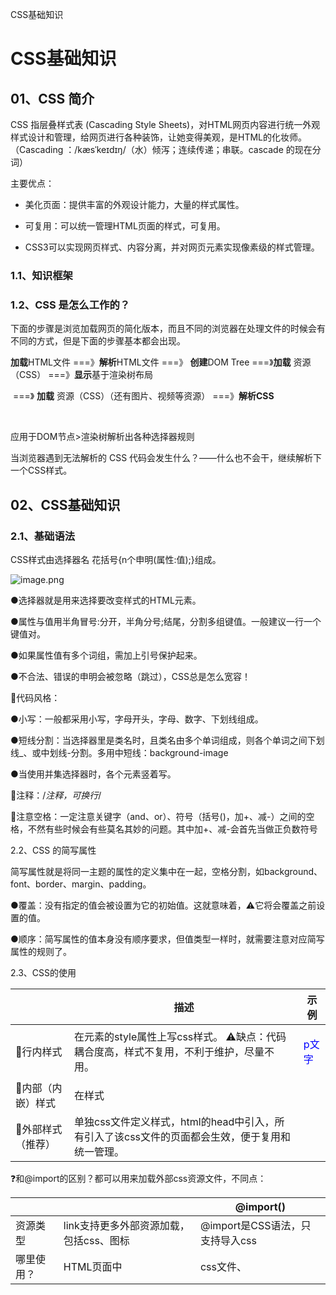 CSS基础知识







# CSS基础知识



## 01、CSS 简介 

CSS 指层叠样式表 (Cascading Style Sheets)，对HTML网页内容进行统一外观样式设计和管理，给网页进行各种装饰，让她变得美观，是HTML的化妆师。（Cascading ：/kæsˈkeɪdɪŋ/（水）倾泻；连续传递；串联。cascade 的现在分词）

主要优点：

- 美化页面：提供丰富的外观设计能力，大量的样式属性。

- 可复用：可以统一管理HTML页面的样式，可复用。

- CSS3可以实现网页样式、内容分离，并对网页元素实现像素级的样式管理。

### 1.1、知识框架 



### 1.2、CSS 是怎么工作的？ 

下面的步骤是浏览加载网页的简化版本，而且不同的浏览器在处理文件的时候会有不同的方式，但是下面的步骤基本都会出现。

 **加载**HTML文件  ===》**解析**HTML文件  ===》 **创建**DOM Tree  ===》**加载**  资源（CSS）  ===》**显示**基于渲染树布局

​                                                                   ===》 **加载**  资源（CSS）（还有图片、视频等资源） ===》**解析CSS**

​                                       

应用于DOM节点>渲染树解析出各种选择器规则

当浏览器遇到无法解析的 CSS 代码会发生什么？——什么也不会干，继续解析下一个CSS样式。

## 02、CSS基础知识 

###  2.1、基础语法 

CSS样式由选择器名 花括号{n个申明(属性:值);}组成。

![image.png]()



●选择器就是用来选择要改变样式的HTML元素。

●属性与值用半角冒号:分开，半角分号;结尾，分割多组键值。一般建议一行一个键值对。

●如果属性值有多个词组，需加上引号保护起来。

●不合法、错误的申明会被忽略（跳过），CSS总是怎么宽容！

🔸代码风格：

●小写：一般都采用小写，字母开头，字母、数字、下划线组成。

●短线分割：当选择器里是类名时，且类名由多个单词组成，则各个单词之间下划线_、或中划线-分割。多用中短线：background-image

●当使用并集选择器时，各个元素竖着写。

🔸注释：/*注释，可换行*/

📢注意空格：一定注意关键字（and、or）、符号（括号()，加+、减-）之间的空格，不然有些时候会有些莫名其妙的问题。其中加+、减-会首先当做正负数符号

 2.2、CSS 的简写属性 

简写属性就是将同一主题的属性的定义集中在一起，空格分割，如background、font、border、margin、padding。

●覆盖：没有指定的值会被设置为它的初始值。这就意味着，⚠️它将会覆盖之前设置的值。

●顺序：简写属性的值本身没有顺序要求，但值类型一样时，就需要注意对应简写属性的规则了。

 2.3、CSS的使用 

|                   | 描述                                                         | 示例                                         |
| ----------------- | ------------------------------------------------------------ | -------------------------------------------- |
| 🔸行内样式         | 在元素的style属性上写css样式。 ⚠️缺点：代码耦合度高，样式不复用，不利于维护，尽量不用。 | <p style="color: blue;">p文字</p>            |
| 🔸内部（内嵌）样式 | 在样式<style>标签中定义css样式，只在当前页面内有效。 ⚠️缺点：多个页面之间无法复用。 | <style> p{color: blue;} </style>             |
| 🔸外部样式（推荐） | 单独css文件定义样式，html的head中<link>引入，所有引入了该css文件的页面都会生效，便于复用和统一管理。 | <link rel="stylesheet" href="css文件路径" /> |

❓<link>和@import的区别？都可以用来加载外部css资源文件，不同点：

|            | <link>                                  | @import()                              |
| ---------- | --------------------------------------- | -------------------------------------- |
| 资源类型   | link支持更多外部资源加载，包括css、图标 | @import是CSS语法，只支持导入css        |
| 哪里使用？ | HTML页面中                              | css文件、<style>标签里，必须是第一句   |
| 加载优先级 | 与HTML页面一同加载                      | 要等网页加载完成后才进行加载           |
| 兼容性问题 | 良好                                    | @import是CSS2.1版本的，不兼容 ie5 以下 |
| 扩展性     | <link>支持javascript去控制其属性        | @import不支持JS操作，支持媒体查询      |

 2.4、层叠、优先级和继承 

🔶层叠：

一个元素可应用多个样式选择器，当多条样式规则应用到同一个元素时，存在样式冲突，就出现了层叠，那到底该用谁的呢？

●同级别（同选择器）的样式规则：后面的样式规则会覆盖前面的，或者也可以理解谁离元素最近就用谁，和选择器顺序无关，如<p class="d1 d2">中d1、d2的顺序无关。

●谁大就用谁：其他情况就是用优先级权重来计算，谁的优先级更高（值更大）就用谁！

🔶优先级：

选择器优先级：样式的目标越具体优先级越高：行内样式优先级（1000 ）> id（100）> class（10）>标签（1）>通用（0）。括号内是权重值，用来决策优先级。

!important：一个特殊的 CSS语法，恐怖如斯10000优先级， 可以用来覆盖所有上面所有优先级和层叠，使用小心（尽量不用）！

🔶继承：

继承也需要在上下文中去理解 —— 一些设置在父元素上的 css 属性是可以被子元素继承的。如一些布局类的（高宽、边距、边框）是默认不继承的，可以显示设置继承。一些文本类的（字体、文本样式、字体颜色）大多支持隐式继承（默认从父元素继承）。

CSS提供了五个特殊的通用属性值用来显示控制继承，每个 css 属性都可使用这些值。

| 属性         | 描述                                                         |
| ------------ | ------------------------------------------------------------ |
| inherit      | 继承父类属性（/ɪnˈherɪt/），就是 "开启继承"，使子元素属性和父元素相同 |
| initial      | 恢复初始值（ /ɪˈnɪʃl/最初的），设置属性值和浏览器默认样式相同，如果浏览器默认样式中未设置且该属性是自然继承的，那么会设置为 inherit 。 |
| unset        | 自然值，将属性重置为自然值，也就是如果属性是自然继承那么就是 inherit，否则和 initial 一样 |
| revert       | 恢复，将应用于选定元素的属性值重置为浏览器的默认样式，而不是应用于该属性的默认值。在许多情况下，此值的作用类似于 unset。 |
| revert-layer | 重置上一层，将应用于选定元素的属性值重置为在上一个层叠层中建立的值。 |

 2.5、@规则 

@符号开头的特殊语法规则。

| @规则                                                        | 描述                                                         | 示例/备注                                                    |
| ------------------------------------------------------------ | ------------------------------------------------------------ | ------------------------------------------------------------ |
| [@charset](https://developer.mozilla.org/zh-CN/docs/Web/CSS/@charset) | 定义样式表的字符集，必须是样式表中的第一个元素               | @charset "UTF-8";不支持HTML中使用                            |
| [@import](https://developer.mozilla.org/zh-CN/docs/Web/CSS/@import) | 引入一个外部样式表，必须先于所有其他类型的规则，@charset 除外。支持媒体查询。 | @import url("fineprint.css") @import url list-of-media-queries; |
| [@namespace](https://developer.mozilla.org/zh-CN/docs/Web/CSS/@namespace) | 用来定义使用在 CSS 样式表中的 XML 命名空间的 @规则           |                                                              |
| [@media](https://developer.mozilla.org/zh-CN/docs/Web/CSS/@media) | 定义媒介查询规则，用于响应式样式设计                         | @media screen and (min-width: 900px){}                       |
| [@page](https://developer.mozilla.org/zh-CN/docs/Web/CSS/@page) | @page 规则用于在打印文档时修改某些 CSS 属性                  |                                                              |
| [@supports](https://developer.mozilla.org/zh-CN/docs/Web/CSS/@supports) IE🚫 | 特性查询，判断当前浏览器环境是否支持某些特性，js中可通过 CSSSupportsRule 来访问 @supports | 支持not、and、or嵌套多个表达式                               |
| [@font-face](https://developer.mozilla.org/zh-CN/docs/Web/CSS/@font-face) | 定义下载的外部的网络字体                                     | @font-face {font-family:"fname";src: url()}                  |
| [@keyframes](https://developer.mozilla.org/zh-CN/docs/Web/CSS/@keyframes) | CSS 动画的关键帧                                             |                                                              |

 03、值与单位 

 3.1、尺寸单位（长度/大小） 

🔸绝对长度：

●cm：厘米

●px：像素

🔸相对长度：

●em，相对于父元素字体或自身字体的大小（倍数）。

●rem，相对于根元素<html>字体大小（倍数）。如果用em、rem作为单位，建议根元素设置10px，便于计算。

●vh/vw：视窗（浏览器可视窗口）高度、宽度的1%，可以把一些东西做得随浏览器的视口改变大小。

🔸百分比：相对于其他值（大多是父元素）的比例。

●字体大小设置百分比，就是相当于父元素字体大小的比例。

●宽度百分比，父元素宽度比例。

 3.2、min/max-width尺寸边界 

设置元素高宽的边界。

| 属性                                                         | 描述                                                       |
| ------------------------------------------------------------ | ---------------------------------------------------------- |
| [min-height](https://developer.mozilla.org/zh-CN/docs/Web/CSS/min-height) | 设置元素的最小高度，默认auto，当大于height会覆盖height的值 |
| [max-height](https://developer.mozilla.org/zh-CN/docs/Web/CSS/max-height) | 设置元素的最大高度，当小于height会覆盖height的值           |
| [min-width](https://developer.mozilla.org/zh-CN/docs/Web/CSS/min-width) | 设置最小宽度，默认auto，如果大于width会覆盖width的值       |
| [max-width](https://developer.mozilla.org/zh-CN/docs/Web/CSS/max-width) | 设置最大宽度值，如果小于width会覆盖width的值               |

对于替换元素（图像和视频），他们有自己的大小，这会影响布局，可以通过设置max-width:100%来控制其大小范围。虽然设置width: 100%;也可以控制大小，但会拉伸图片。

 3.3、color颜色值 

RGB颜色是基于R（red）、G（green）、B（blue）三个颜色通道组合而成，每个颜色通道值0到255，16进制就是00到FF。

| 颜色值                        | 描述                                                         |
| ----------------------------- | ------------------------------------------------------------ |
| 颜色关键词：red               | 预定义的颜色值，如red、green、blue、transparent （透明色），[完整列表](https://developer.mozilla.org/en-US/docs/Web/CSS/color_value/color_keywords#list_of_all_color_keywords) |
| 16进制值RGB：#FF12AA          | #开头，6位16进制数值                                         |
| 16进制RGBA：#FF12AAFF         | #开头，8位16进制数值，多了透明度A（alpha 通道）              |
| RGB函数：rgb(2, 121, 139)     | rgb三个值作为参数（10进制，0-255）                           |
| 函数RGBA：rgba(2,121,139,0.3) | rgba4个值作为参数，最后一个参数透明度值是0到1的小数。        |
| 透明度属性：opacity           | 0到1的小数，在元素上设置对整个盒子生效                       |
| currentColor                  | css3关键字，当前元素的（或其最近父元素）继承的color值        |

 3.4、渐变色gradient 

渐变色gradient（/ˈɡreɪdiənt/ ）是一种特别的image数据类型，用于background-image、border-image的值，实现多种渐变颜色。可以设置多组值，逗号隔开，层叠渲染都会生效。

 🔸线性渐变linear-gradient() 

沿线性方向的颜色渐变：

[linear-gradient](https://developer.mozilla.org/zh-CN/docs/Web/CSS/gradient/linear-gradient) ( 方向/角度 , 颜色 位置% , 颜色 位置% , ... )

●方向/角度（angle），目的是确定线性渐变的方向，有两种设置方式：

○角度（angle，顺时针），沿指针方向渐变，单位deg（degree）。

○方向，关键字to+ 一个或多个位置（top、bottom、right、left），to right /*从左到右*/

●颜色值：颜色值color。

●插值位置：可以是%比例，和长度（px），基于方向的渐变插值位置。

![image.png]()



 🔸径向渐变radial-gradient() 

从中心往四周辐射扩散的颜色渐变，（radial /ˈreɪdiəl/辐射、径向）。

[radial-gradient](https://developer.mozilla.org/zh-CN/docs/Web/CSS/gradient/radial-gradient) (形状 | size  at 圆心位置 , 颜色 位置% , 颜色 位置% , ... )

●shape：径向渐变的图形形状，ellipse (默认)、circle （圆）

●at position：设置圆心位置（x、y坐标），可用x、坐标值，或方位两种方式：

○坐标定位（像素、百分比）：at 0 50%，at 10px 30px

○方位定位（top、bottom、right、left、center）：at left top

●size：渐变结束形状的大小，枚举值：closest-side、closest-corner、farthest-side、farthest-corner

![image.png]()



 🔸圆锥渐变conic-gradient() 

沿着圆的时钟方向进行旋转渐变（conic /ˈkɒnɪk/锥形）

[conic-gradient](https://developer.mozilla.org/zh-CN/docs/Web/CSS/gradient/conic-gradient) (开始角度/圆心位置 , 颜色 位置%|角度deg , 颜色 位置%|角度deg , ... )

●from angele：锥形渐变的开始角度，from 0deg

●at position：设置圆心位置（x、y坐标），可用x、坐标值，或方位两种方式：

○坐标定位（像素、百分比）：at 0 50%，at 10px 30px

○方位定位（top、bottom、right、left、center）：at left top

![image.png]()



» 锥形渐变实现的进度图效果：

![image.png]()



 🔸重复渐变repeating 

重复渐变就是执行多次渐变，以铺满整个区域，上面三种渐变都支持重复渐变模式。

repeating-上面的三种渐变

![image.png]()



 3.5、计算函数calc()函数 

[calc](https://developer.mozilla.org/zh-CN/docs/Web/CSS/calc)

 （计算表达式） 可动态的计算出一个数值，

IE9

。



●可用于长度、角度、时间、百分比、数字的计算。

●支持+加法、-减法、*乘法、/除法。注意运算符前后须有空格，否则可能会无法识别为一个有效的表达式，因为+-可能会被认为是正负数。

 3.6、CSS变量var(--) 

带有前缀

\--

的属性名，比如

--example--name

，表示的是带有值的自定义属性(

IE🚫

)，通过 

var()

函数在作用域范围内复用的。



●变量的作用域：取决于其申明的选择器。

 04、盒子模型 

 4.1、万物皆盒子 

在CSS眼中，万物皆盒子，每一个元素都是一个盒子，盒子有边框border，有内边距padding，有外边距margin，以及盒子内的内容区域content。HTML中的元素就是各种层叠的盒子，CSS的布局也是基于这些盒子。

![image.png]()



●∎content：盒子里的内容，这个区域也称为“content-box”。

●∎padding：盒子内边距，盒子内容到边框border的间距（上右下左，顺时针方向）。

●∎border：盒子边框，边框线包括多个样式属性：线粗细、线样式、颜色、圆角等。border包含的区域称为“border-box”。

●∎margin：盒子外边距，盒子和其他元素的间距（上右下左）。

| 属性            | 描述                                   | 值                                           |
| --------------- | -------------------------------------- | -------------------------------------------- |
| ∎border         | 边框样式（上右下左），可简写           | border:5px solid red;                        |
| border-width    | 设置四个边框的宽度                     | border-width: 5px 10px 1px medium            |
| border-style    | 设置 4 个边框线的样式                  | dotted点、 solid线、 double双线、 dashed虚线 |
| border-color    | 设置四条边框的颜色                     | border-color:red green blue pink;            |
| border-radius   | 设置四个 border-*-radius 圆角属性      | border-radius:15px 0;                        |
| border-collapse | 表格的边框的合并设置                   | collapse /kəˈlæps/                           |
| ∎padding        | 设置所有（上右下左）内边距属性         | 数值/百分比%：padding:10px 5px;              |
| ∎margin         | 设置所有（上右下左）外边距属性，可负数 | 数值/百分比%：margin:10px 5px 15px 20px;     |

border、padding、margin都有四个边（上右下左，顺时针方向：top、right、bottom、left），可以一起设置，也可以分别设置。在浏览器的调试模式下可以看到任何元素的盒子模型结构：

![image.png]()



⁉️注意：margin 不计入实际大小 —— 当然，它会影响盒子在页面所占空间，但是影响的是盒子外部空间。盒子的范围到边框border为止 —— 不会延伸到 margin。
⁉️外边距折叠 ：两个外边距上下相邻的元素，他们的外边距将合并为一个外边距（重叠在一起），即最大的那个外边距的大小，而不是二者的外边距之和。当然不是绝对的，参考[外边距重叠](https://developer.mozilla.org/zh-CN/docs/Web/CSS/CSS_Box_Model/Mastering_margin_collapsing)。

![image.png]()



用边框画三角形：四个边框可以分别设置样式，设置其他三个变为透明色，就可以画出一个三角形了。

![image.png]()



基于块级元素、内联元素的区别，盒子也分为两种：块级盒子 (block box) 和 内联盒子 (inline box)。

🔶块级盒子 (block box)：应用完整的盒子模型

●自动换行，宽度默认和父容器一样宽

●width、height有效，内边距、外边距、边框会将盒子周围的元素“推开”。

🔶内联盒子 (inline box)：部分盒子模型有效

●盒子不换行，width、height无效，基于元素内容自动适应。

●垂直方向的内边距、外边距、边框有效，但不会把其他inline盒子推开。

●水平方向的内边距、外边距、边框有效，会把其他inline盒子推开。

 4.2、box-sizing盒模型 

盒子模型 [box-sizing](https://developer.mozilla.org/zh-CN/docs/Web/CSS/box-sizing) 有两种模式：标准盒模型、代替（IE）盒模型，通过属性box-sizing设置（IE8支持，之前IE都只有代替盒模型）。

| box-sizing  | 描述                                                         | 备注           |
| ----------- | ------------------------------------------------------------ | -------------- |
| content-box | 标准盒子模型（默认值）： 元素width、height仅限Content内容，padding 和 border往外扩张。如果给元素设置 width 、height，实际设置的是 content box。  整个盒子的宽高需再加上padding 和 border，是不是很反人类？是就对了！ 切换标准盒模型：box-sizing: content-box | ![image.png]() |
| border-box  | 替代（IE）盒模型 元素width、height包含Content、padding、border，padding 和 border都向内挤压。 切换代替盒模型：box-sizing: border-box 有时候为了更精确的控制布局，会强制使用IE盒模型并初始内外边距为0： box-sizing: border-box; margin: 0px; padding: 0px; | ![image.png]() |

 4.3、min/max-content内容尺寸 

下面的

*-content

（

IE🚫

）“值”用来设置元素的宽度、高度，是基于盒子的内容来动态设置盒子尺寸。



| 尺寸值      | 描述                                                         |
| ----------- | ------------------------------------------------------------ |
| min-content | 最小内容尺寸，基于盒子内容content最小的尺寸                  |
| max-content | 最大内容尺寸，基于盒子内容content最大的尺寸                  |
| fit-content | 适应内容尺寸（/fɪt/适应，合适），会根据视口的大小自适应min-content、max-content |

![image.png]()



©️版权申明：版权所有@安木夕，本文内容仅供学习，欢迎指正、交流，转载请注明出处！[原文编辑地址-语雀](https://www.yuque.com/kanding/ktech/gmfugr)



4 人点赞

- ![lixin133](./CSS基础知识_files/original)
- ![曾平勇](./CSS基础知识_files/0)
- ![Po](./CSS基础知识_files/image(1).png)
- ![安木夕](./CSS基础知识_files/image(2).png)

4



[安木夕](https://www.yuque.com/kanding)

2022-11-18 23:24

257

0

IP 属地四川

举报

分享到：

划词评论（0）



![乔先生](./CSS基础知识_files/original)

正文





Ctrl + ⇧ + 7有序列表



回复



![语雀](./CSS基础知识_files/original(1))



[关于语雀](https://www.yuque.com/help/about)[使用帮助](https://www.yuque.com/help)[数据安全](https://www.yuque.com/about/security)[服务协议](https://www.yuque.com/terms)[English](https://www.yuque.com/kanding/ktech/gmfugr?language=en-us)

[安木夕](https://www.yuque.com/kanding)



技术人生



搜索Ctrl + J

首页

目录





▍🛠️工具&资源

[🖱️低代码/BI组件资源](https://www.yuque.com/kanding/ktech/ud9rvonrzy8fkh5o)

[📊可视化图表Chart资源](https://www.yuque.com/kanding/ktech/beegictacg4649fc)

[🔯前端开源组件/框架资源](https://www.yuque.com/kanding/ktech/guqo1c9og6ezadgp)

[📖ProGit-Git教程](https://www.yuque.com/kanding/ktech/ng8w19)

[🔠程序员常用英语单词](https://www.yuque.com/kanding/ktech/xg7gi7)

[🔣正则表达式速查](https://www.yuque.com/kanding/ktech/rfyis6)

[无标题文档](https://www.yuque.com/kanding/ktech/bkfxq7giiv08opq9)

[*remark](https://www.yuque.com/kanding/ktech/lfad6m)



▍🌐前端WEB技术(50+)

[前端技术学习路线-导图🖼️](https://www.yuque.com/kanding/ktech/bx9x0d)

[前端技术学习路线资料](https://www.yuque.com/kanding/ktech/wgyqrh)



▍📁HTML教程(3)

**大纲**





[01、CSS 简介](https://www.yuque.com/kanding/ktech/gmfugr#RFuVE)

[1.1、知识框架](https://www.yuque.com/kanding/ktech/gmfugr#wM6e0)

[1.2、CSS 是怎么工作的？](https://www.yuque.com/kanding/ktech/gmfugr#dC8Sl)

[02、CSS基础知识](https://www.yuque.com/kanding/ktech/gmfugr#ElN06)

[2.1、基础语法](https://www.yuque.com/kanding/ktech/gmfugr#vtjYu)

[2.2、CSS 的简写属性](https://www.yuque.com/kanding/ktech/gmfugr#XAOSt)

[2.3、CSS的使用](https://www.yuque.com/kanding/ktech/gmfugr#w7Y0D)

[2.4、层叠、优先级和继承](https://www.yuque.com/kanding/ktech/gmfugr#NV4H7)

[2.5、@规则](https://www.yuque.com/kanding/ktech/gmfugr#aDcaa)

[03、值与单位](https://www.yuque.com/kanding/ktech/gmfugr#HAnpO)

[3.1、尺寸单位（长度/大小）](https://www.yuque.com/kanding/ktech/gmfugr#WdQHv)

[3.2、min/max-width尺寸边界](https://www.yuque.com/kanding/ktech/gmfugr#mrKj4)

[3.3、color颜色值](https://www.yuque.com/kanding/ktech/gmfugr#beLNx)

[3.4、渐变色gradient](https://www.yuque.com/kanding/ktech/gmfugr#wGeCp)

[🔸线性渐变linear-gradient()](https://www.yuque.com/kanding/ktech/gmfugr#cX2SG)

[🔸径向渐变radial-gradient()](https://www.yuque.com/kanding/ktech/gmfugr#qLJhl)

[🔸圆锥渐变conic-gradient()](https://www.yuque.com/kanding/ktech/gmfugr#K8eKO)

[🔸重复渐变repeating](https://www.yuque.com/kanding/ktech/gmfugr#JrGJZ)

[3.5、计算函数calc()函数](https://www.yuque.com/kanding/ktech/gmfugr#ca3NO)

[3.6、CSS变量var(--)](https://www.yuque.com/kanding/ktech/gmfugr#cE97x)

[04、盒子模型](https://www.yuque.com/kanding/ktech/gmfugr#aae3U)

[4.1、万物皆盒子](https://www.yuque.com/kanding/ktech/gmfugr#kXwHg)

[4.2、box-sizing盒模型](https://www.yuque.com/kanding/ktech/gmfugr#EuTFm)

[4.3、min/max-content内容尺寸](https://www.yuque.com/kanding/ktech/gmfugr#Ox1QV)

Adblocker